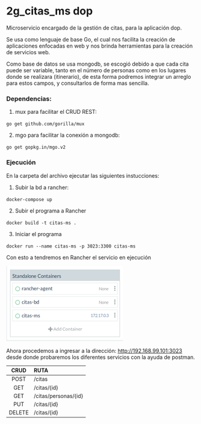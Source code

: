 # 2g_citas_ms dop

Microservicio encargado de la gestión de citas, para la aplicación dop.

Se usa como lenguaje de base Go, el cual nos facilita la creación de aplicaciones enfocadas en web y nos brinda herramientas para la creación de servicios web.

Como base de datos se usa mongodb, se escogió debido a que cada cita puede ser variable, tanto en el número de personas como en los lugares donde se realizara (itinerario), de esta forma podremos integrar un arreglo para estos campos, y consultarlos de forma mas sencilla.


### Dependencias:

1. mux para facilitar el CRUD REST:

  `go get github.com/gorilla/mux`

2. mgo para facilitar la conexión a mongodb:

  `go get gopkg.in/mgo.v2`


### Ejecución

En la carpeta del archivo ejecutar las siguientes instucciones:

1. Subir la bd a rancher:

`docker-compose up`

2. Subir el programa a Rancher

`docker build -t citas-ms .`

3. Iniciar el programa

`docker run --name citas-ms -p 3023:3300 citas-ms`

Con esto a tendremos en Rancher el servicio en ejecución

![Microservicio en Rancher](Imagenes/rancher.png "Microservicio en Rancher")

Ahora procedemos a ingresar a la dirección:
<http://192.168.99.101:3023> desde donde probaremos los diferentes servicios con la ayuda de postman.

CRUD | RUTA
:--: | :--
POST | /citas
GET  | /citas/{id}
GET  | /citas/personas/{id}
PUT  | /citas/{id}
DELETE | /citas/{id}
